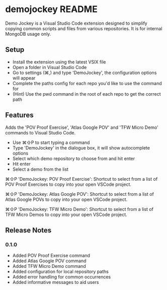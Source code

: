 # demojockey README

Demo Jockey is a Visual Studio Code extension designed to simplify copying common scripts and files from various repositories. It is for internal MongoDB usage only.

## Setup

- Install the extension using the latest VSIX file
- Open a folder in Visual Studio Code
- Go to settings (⌘,) and type 'DemoJockey', the configuration options will appear
- Complete the paths config for each repo you'd like to use the command for
- (Hint) Use the pwd command in the root of each repo to get the correct path

## Features

Adds the 'POV Proof Exercise', 'Atlas Google POV' and 'TFW Micro Demo' commands to Visual Studio Code.
- Use ⌘⇧P to start typing a command
- Type 'DemoJockey' in the dialogue box, it will show autocomplete options
- Select which demo repository to choose from and hit enter
- Hit enter
- Select a demo from the list

⌘⇧P 'DemoJockey: POV Proof Exercise': Shortcut to select from a list of POV Proof Exercises to copy into your open VSCode project.

⌘⇧P 'DemoJockey: Atlas Google POV': Shortcut to select from a list of Atlas Google POVs to copy into your open VSCode project.

⌘⇧P 'DemoJockey: TFW Micro Demo': Shortcut to select from a list of TFW Micro Demos to copy into your open VSCode project.

## Release Notes

### 0.1.0

- Added POV Proof Exercise command
- Added Atlas Google POV command
- Added TFW Micro Demo command
- Added configuration for local repository paths
- Added error handling for common occurrences
- Added informative messages to aid users